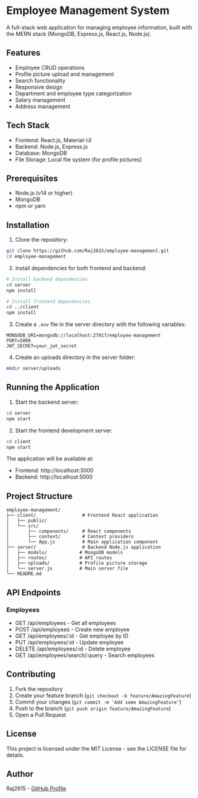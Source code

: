 # Employee Management System

A full-stack web application for managing employee information, built with the MERN stack (MongoDB, Express.js, React.js, Node.js).

## Features

- Employee CRUD operations
- Profile picture upload and management
- Search functionality
- Responsive design
- Department and employee type categorization
- Salary management
- Address management

## Tech Stack

- Frontend: React.js, Material-UI
- Backend: Node.js, Express.js
- Database: MongoDB
- File Storage: Local file system (for profile pictures)

## Prerequisites

- Node.js (v14 or higher)
- MongoDB
- npm or yarn

## Installation

1. Clone the repository:
```bash
git clone https://github.com/Raj2615/employee-management.git
cd employee-management
```

2. Install dependencies for both frontend and backend:
```bash
# Install backend dependencies
cd server
npm install

# Install frontend dependencies
cd ../client
npm install
```

3. Create a `.env` file in the server directory with the following variables:
```
MONGODB_URI=mongodb://localhost:27017/employee-management
PORT=5000
JWT_SECRET=your_jwt_secret
```

4. Create an uploads directory in the server folder:
```bash
mkdir server/uploads
```

## Running the Application

1. Start the backend server:
```bash
cd server
npm start
```

2. Start the frontend development server:
```bash
cd client
npm start
```

The application will be available at:
- Frontend: http://localhost:3000
- Backend: http://localhost:5000

## Project Structure

```
employee-management/
├── client/                 # Frontend React application
│   ├── public/
│   └── src/
│       ├── components/     # React components
│       ├── context/        # Context providers
│       └── App.js          # Main application component
├── server/                 # Backend Node.js application
│   ├── models/            # MongoDB models
│   ├── routes/            # API routes
│   ├── uploads/           # Profile picture storage
│   └── server.js          # Main server file
└── README.md
```

## API Endpoints

### Employees
- GET /api/employees - Get all employees
- POST /api/employees - Create new employee
- GET /api/employees/:id - Get employee by ID
- PUT /api/employees/:id - Update employee
- DELETE /api/employees/:id - Delete employee
- GET /api/employees/search/:query - Search employees

## Contributing

1. Fork the repository
2. Create your feature branch (`git checkout -b feature/AmazingFeature`)
3. Commit your changes (`git commit -m 'Add some AmazingFeature'`)
4. Push to the branch (`git push origin feature/AmazingFeature`)
5. Open a Pull Request

## License

This project is licensed under the MIT License - see the LICENSE file for details.

## Author

Raj2615 - [GitHub Profile](https://github.com/Raj2615) 